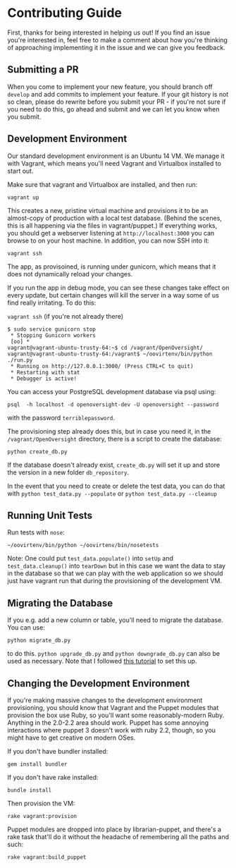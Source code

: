 # Contributing Guide

First, thanks for being interested in helping us out! If you find an issue you're interested in, feel free to make a comment about how you're thinking of approaching implementing it in the issue and we can give you feedback. 

## Submitting a PR

When you come to implement your new feature, you should branch off `develop` and add commits to implement your feature. If your git history is not so clean, please do rewrite before you submit your PR - if you're not sure if you need to do this, go ahead and submit and we can let you know when you submit. 

## Development Environment

Our standard development environment is an Ubuntu 14 VM. We manage it with Vagrant, which means you'll need Vagrant and Virtualbox installed to start out.

Make sure that vagrant and Virtualbox are installed, and then run:

`vagrant up`

This creates a new, pristine virtual machine and provisions it to be an almost-copy of production with a local test database. (Behind the scenes, this is all happening via the files in vagrant/puppet.) If everything works, you should get a webserver listening at `http://localhost:3000` you can browse to on your host machine. In addition, you can now SSH into it:

`vagrant ssh`

The app, as provisoined, is running under gunicorn, which means that it does not dynamically reload your changes.

If you run the app in debug mode, you can see these changes take effect on every update, but certain changes will kill the server in a way some of us find really irritating. To do this:

`vagrant ssh` (if you're not already there)
```
$ sudo service gunicorn stop
 * Stopping Gunicorn workers
 [oo] *
vagrant@vagrant-ubuntu-trusty-64:~$ cd /vagrant/OpenOversight/
vagrant@vagrant-ubuntu-trusty-64:/vagrant$ ~/oovirtenv/bin/python ./run.py
 * Running on http://127.0.0.1:3000/ (Press CTRL+C to quit)
 * Restarting with stat
 * Debugger is active!
```

You can access your PostgreSQL development database via psql using:

`psql  -h localhost -d openoversight-dev -U openoversight --password`

with the password `terriblepassword`.

The provisioning step already does this, but in case you need it, in the `/vagrant/OpenOversight` directory, there is a script to create the database:

`python create_db.py`

If the database doesn't already exist, `create_db.py` will set it up and store the version in a new folder `db_repository`. 

In the event that you need to create or delete the test data, you can do that with
`python test_data.py --populate`
or
`python test_data.py --cleanup`

## Running Unit Tests

 Run tests with `nose`:

```~/oovirtenv/bin/python ~/oovirtenv/bin/nosetests```

Note: One could put `test_data.populate()` into `setUp` and `test_data.cleanup()` into `tearDown` but in this case we want the data to stay in the database so that we can play with the web application so we should just have vagrant run that during the provisioning of the development VM.

## Migrating the Database

If you e.g. add a new column or table, you'll need to migrate the database. You can use:

`python migrate_db.py`

to do this.
`python upgrade_db.py` and `python downgrade_db.py` can also be used as necessary. Note that I followed [this tutorial](http://blog.miguelgrinberg.com/post/the-flask-mega-tutorial-part-iv-database) to set this up.

## Changing the Development Environment

If you're making massive changes to the development environment provisioning, you should know that Vagrant and the Puppet modules that provision the box use Ruby, so you'll want some reasonably-modern Ruby. Anything in the 2.0-2.2 area should work. Puppet has some annoying interactions where puppet 3 doesn't work with ruby 2.2, though, so you might have to get creative on modern OSes.

If you don't have bundler installed:

`gem install bundler`

If you don't have rake installed:

`bundle install`

Then provision the VM:

`rake vagrant:provision`

Puppet modules are dropped into place by librarian-puppet, and there's a rake task that'll do it without the headache of remembering all the paths and such:

`rake vagrant:build_puppet`
